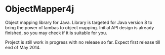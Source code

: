 ObjectMapper4j
==============

Object mapping library for Java. Library is targeted for Java version 8 to bring the power of lambas to object mapping. Initial API design is already finished, so you may check if it is suitable for you.

Project is still work in progress with no release so far. Expect first release till end of May 2014.
